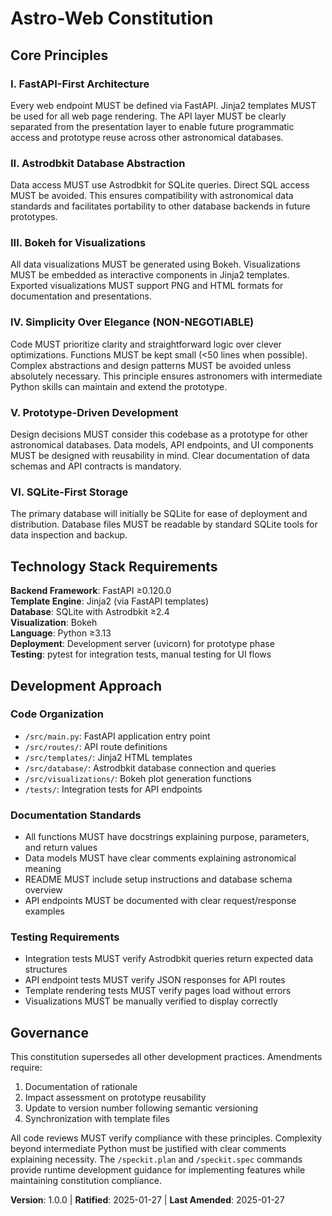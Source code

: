 # Astro-Web Constitution

<!--
Sync Impact Report (v1.0.0):
Version change: 0.0.0 → 1.0.0 (Initial constitution)
Modified principles: None (new project)
Added sections: Core Principles, Technology Stack, Development Approach, Governance
Removed sections: None
Templates requiring updates: 
  ✅ plan-template.md (Constitution check section applicable)
  ✅ spec-template.md (Constitution principles may influence spec structure)
  ✅ tasks-template.md (Constitution principles may influence task organization)
Follow-up TODOs: None
-->

## Core Principles

### I. FastAPI-First Architecture
Every web endpoint MUST be defined via FastAPI. Jinja2 templates MUST be used for all web page rendering. The API layer MUST be clearly separated from the presentation layer to enable future programmatic access and prototype reuse across other astronomical databases.

### II. Astrodbkit Database Abstraction
Data access MUST use Astrodbkit for SQLite queries. Direct SQL access MUST be avoided. This ensures compatibility with astronomical data standards and facilitates portability to other database backends in future prototypes.

### III. Bokeh for Visualizations
All data visualizations MUST be generated using Bokeh. Visualizations MUST be embedded as interactive components in Jinja2 templates. Exported visualizations MUST support PNG and HTML formats for documentation and presentations.

### IV. Simplicity Over Elegance (NON-NEGOTIABLE)
Code MUST prioritize clarity and straightforward logic over clever optimizations. Functions MUST be kept small (<50 lines when possible). Complex abstractions and design patterns MUST be avoided unless absolutely necessary. This principle ensures astronomers with intermediate Python skills can maintain and extend the prototype.

### V. Prototype-Driven Development
Design decisions MUST consider this codebase as a prototype for other astronomical databases. Data models, API endpoints, and UI components MUST be designed with reusability in mind. Clear documentation of data schemas and API contracts is mandatory.

### VI. SQLite-First Storage
The primary database will initially be SQLite for ease of deployment and distribution. Database files MUST be readable by standard SQLite tools for data inspection and backup.

## Technology Stack Requirements

**Backend Framework**: FastAPI ≥0.120.0  
**Template Engine**: Jinja2 (via FastAPI templates)  
**Database**: SQLite with Astrodbkit ≥2.4  
**Visualization**: Bokeh  
**Language**: Python ≥3.13  
**Deployment**: Development server (uvicorn) for prototype phase  
**Testing**: pytest for integration tests, manual testing for UI flows

## Development Approach

### Code Organization
- `/src/main.py`: FastAPI application entry point
- `/src/routes/`: API route definitions
- `/src/templates/`: Jinja2 HTML templates
- `/src/database/`: Astrodbkit database connection and queries
- `/src/visualizations/`: Bokeh plot generation functions
- `/tests/`: Integration tests for API endpoints

### Documentation Standards
- All functions MUST have docstrings explaining purpose, parameters, and return values
- Data models MUST have clear comments explaining astronomical meaning
- README MUST include setup instructions and database schema overview
- API endpoints MUST be documented with clear request/response examples

### Testing Requirements
- Integration tests MUST verify Astrodbkit queries return expected data structures
- API endpoint tests MUST verify JSON responses for API routes
- Template rendering tests MUST verify pages load without errors
- Visualizations MUST be manually verified to display correctly

## Governance

This constitution supersedes all other development practices. Amendments require:
1. Documentation of rationale
2. Impact assessment on prototype reusability
3. Update to version number following semantic versioning
4. Synchronization with template files

All code reviews MUST verify compliance with these principles. Complexity beyond intermediate Python must be justified with clear comments explaining necessity. The `/speckit.plan` and `/speckit.spec` commands provide runtime development guidance for implementing features while maintaining constitution compliance.

**Version**: 1.0.0 | **Ratified**: 2025-01-27 | **Last Amended**: 2025-01-27
